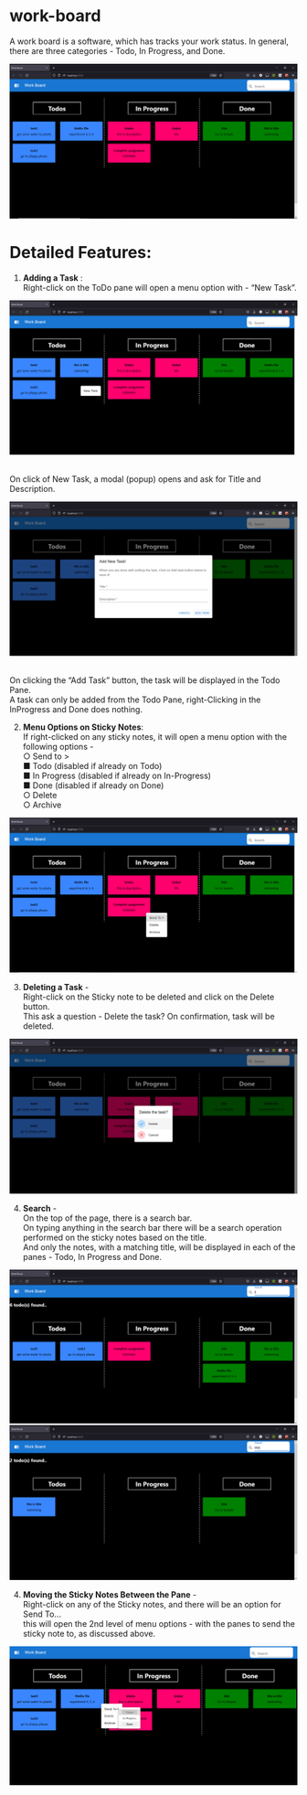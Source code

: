 # work-board
A work board is a software, which has tracks your work status. In
general, there are three categories - Todo, In Progress, and Done.

<img src="https://github.com/bhavyak13/work-board/blob/master/images/index.png"/>

# Detailed Features:
1. **Adding a Task** : 
<br/> Right-click on the ToDo pane will open a menu option with - “New Task”.

<img src="https://github.com/bhavyak13/work-board/blob/master/images/NewTodoOption.png"/>

<br/>On click of New Task, a modal (popup) opens and ask for Title and Description.

<img src="https://github.com/bhavyak13/work-board/blob/master/images/AddNewTask.png"/>

<br/>On clicking the “Add Task” button, the task will be displayed in the Todo Pane.
<br/> A task can only be added from the Todo Pane, right-Clicking in the InProgress and Done does nothing.

2. **Menu Options on Sticky Notes**: 
<br/> If right-clicked on any sticky notes, it will open a menu option with the following options -
<br/> ○ Send to >
<br/>■ Todo (disabled if already on Todo)
<br/>■ In Progress (disabled if already on In-Progress)
<br/>■ Done (disabled if already on Done)
<br/>○ Delete
<br/>○ Archive

<img src="https://github.com/bhavyak13/work-board/blob/master/images/MenuOption.png"/>

3. **Deleting a Task** -
<br/>Right-click on the Sticky note to be deleted and click on the Delete button.
<br/>This ask a question - Delete the task? On confirmation, task will be deleted.

<img src="https://github.com/bhavyak13/work-board/blob/master/images/DeleteConfirmation.png"/>

4. **Search** -
<br/> On the top of the page, there is a search bar.
<br/> On typing anything in the search bar there will be a search operation performed on the sticky
notes based on the title. 
<br/> And only the notes, with a matching title, will be displayed in each of the panes - Todo, In Progress and Done.

<img src="https://github.com/bhavyak13/work-board/blob/master/images/SearchT.png"/>

<img src="https://github.com/bhavyak13/work-board/blob/master/images/SeachTask.png"/>

4. **Moving the Sticky Notes Between the Pane** - 
<br/> Right-click on any of the Sticky notes, and there will be an option for Send To...
<br/>this will open the 2nd level of menu options - with the panes to send the sticky note to, as discussed above.

<img src="https://github.com/bhavyak13/work-board/blob/master/images/sendToMenu.png"/>
